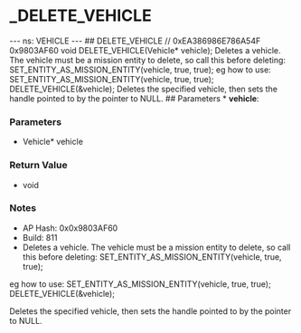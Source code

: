 # _DELETE_VEHICLE

--- ns: VEHICLE --- ## DELETE_VEHICLE  // 0xEA386986E786A54F 0x9803AF60 void DELETE_VEHICLE(Vehicle* vehicle);  Deletes a vehicle. The vehicle must be a mission entity to delete, so call this before deleting: SET_ENTITY_AS_MISSION_ENTITY(vehicle, true, true); eg how to use: SET_ENTITY_AS_MISSION_ENTITY(vehicle, true, true); DELETE_VEHICLE(&vehicle); Deletes the specified vehicle, then sets the handle pointed to by the pointer to NULL.  ## Parameters * **vehicle**:

### Parameters
* Vehicle* vehicle

### Return Value
* void

### Notes
* AP Hash: 0x0x9803AF60
* Build: 811
* Deletes a vehicle.
The vehicle must be a mission entity to delete, so call this before deleting: SET_ENTITY_AS_MISSION_ENTITY(vehicle, true, true);

eg how to use:
SET_ENTITY_AS_MISSION_ENTITY(vehicle, true, true);
DELETE_VEHICLE(&vehicle);

Deletes the specified vehicle, then sets the handle pointed to by the pointer to NULL.


